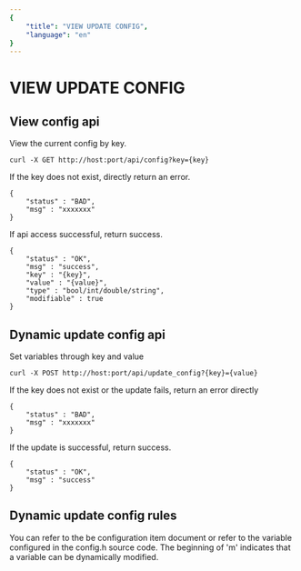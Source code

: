 ```yaml
---
{
    "title": "VIEW UPDATE CONFIG",
    "language": "en"
}
---
```


<!-- 
Licensed to the Apache Software Foundation (ASF) under one
or more contributor license agreements.  See the NOTICE file
distributed with this work for additional information
regarding copyright ownership.  The ASF licenses this file
to you under the Apache License, Version 2.0 (the
"License"); you may not use this file except in compliance
with the License.  You may obtain a copy of the License at

  http://www.apache.org/licenses/LICENSE-2.0

Unless required by applicable law or agreed to in writing,
software distributed under the License is distributed on an
"AS IS" BASIS, WITHOUT WARRANTIES OR CONDITIONS OF ANY
KIND, either express or implied.  See the License for the
specific language governing permissions and limitations
under the License.
-->

# VIEW UPDATE CONFIG

## View config api
View the current config by key.

```
curl -X GET http://host:port/api/config?key={key}
```

If the key does not exist, directly return an error.
```
{
    "status" : "BAD",
    "msg" : "xxxxxxx"
}
```

If api access successful, return success.
```
{
    "status" : "OK",
    "msg" : "success",
    "key" : "{key}",
    "value" : "{value}",
    "type" : "bool/int/double/string", 
    "modifiable" : true
}
```

## Dynamic update config api
Set variables through key and value

```
curl -X POST http://host:port/api/update_config?{key}={value}
```

If the key does not exist or the update fails, return an error directly
```
{
    "status" : "BAD",
    "msg" : "xxxxxxx"
}
```

If the update is successful, return success.
```
{
    "status" : "OK",
    "msg" : "success"
}
```

## Dynamic update config rules

You can refer to the be configuration item document or refer to the variable configured in the config.h source code. The beginning of 'm' indicates that a variable can be dynamically modified.
